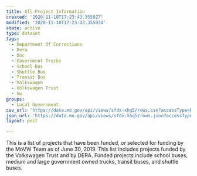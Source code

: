 ```yaml
---
title: All Project Information
created: '2020-11-10T17:23:43.355027'
modified: '2020-11-10T17:23:43.355034'
state: active
type: dataset
tags:
  - Department Of Corrections
  - Dera
  - Doc
  - Government Trucks
  - School Bus
  - Shuttle Bus
  - Transit Bus
  - Volkswagen
  - Volkswagen Trust
  - Vw
groups:
  - Local Government
csv_url: 'https://data.mo.gov/api/views/sfdx-xhq5/rows.csv?accessType=DOWNLOAD'
json_url: 'https://data.mo.gov/api/views/sfdx-xhq5/rows.json?accessType=DOWNLOAD'
layout: post

---
```

This is a list of projects that have been funded, or selected for funding by the MoVW Team as of June 30, 2019. This list includes projects funded by the Volkswagen Trust and by DERA. Funded projects include school buses, medium and large government owned trucks, transit buses, and shuttle buses.
